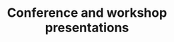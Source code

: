 ---
title: Conference and workshop presentations
cms_exclude: true
#url: talk

# View
view: card

# Optional cover image (relative to `assets/media/` folder).
image:
  caption: '▷ 1st ERCOFTAC workshop on Machine Learning for Fluid Dynamics(ML4Fluids). Sorbonne University,Paris(03/2024).'
  filename: ''
---